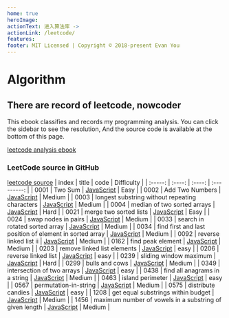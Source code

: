 ```yaml
---
home: true
heroImage: 
actionText: 进入算法库 ->
actionLink: /leetcode/
features:
footer: MIT Licensed | Copyright © 2018-present Evan You
---
```


# Algorithm
## There are record of leetcode, nowcoder
This ebook classifies and records my programming analysis. You can click the sidebar to see
the resolution, And the source code is available at the bottom of this page.

[leetcode analysis ebook](https://blog.runope.top/algorithm/leetcode/)

### LeetCode source in GitHub
[leetcode source](https://github.com/runope/algorithm/tree/main/code_src/leetcode)
|  index  | title  |  code  |  Difficulty |
| :-----: | :----: | :----: | :---------: |
| 0001 | Two Sum | [JavaScript](https://github.com/runope/algorithm/blob/main/code_src/leetcode/0001-TwoSum.js) | Easy |
| 0002 | Add Two Numbers | [JavaScript](https://github.com/runope/algorithm/blob/main/code_src/leetcode/0002-addTwoNumbers.js) | Medium |
| 0003 | longest substring without repeating characters | [JavaScript](https://github.com/runope/algorithm/blob/main/code_src/leetcode/0003-longestSubstringWithoutRepeatingCharacters.js) | Medium |
| 0004 | median of two sorted arrays | [JavaScript](https://github.com/runope/algorithm/blob/main/code_src/leetcode/0004-medianOfTwoSortedArrays.js) | Hard |
| 0021 | merge two sorted lists | [JavaScript](https://github.com/runope/algorithm/blob/main/code_src/leetcode/0021-mergeTwoSortedLists.js) | Easy |
| 0024 | swap nodes in pairs | [JavaScript](https://github.com/runope/algorithm/blob/main/code_src/leetcode/0024-swapNodesInPairs.js) | Medium |
| 0033 | search in rotated sorted array | [JavaScript](https://github.com/runope/algorithm/blob/main/code_src/leetcode/0033-searchInRotatedSortedArray.js) | Medium |
| 0034 | find first and last position of element in sorted array | [JavaScript](https://github.com/runope/algorithm/blob/main/code_src/leetcode/0034-findFirstAndLastPositionOfElementInSortedArray.js) | Medium |
| 0092 | reverse linked list ii | [JavaScript](https://github.com/runope/algorithm/blob/main/code_src/leetcode/0092-reverseLinkedListIi.js) | Medium |
| 0162 | find peak element | [JavaScript](https://github.com/runope/algorithm/blob/main/code_src/leetcode/0162-findPeakElement.js) | Medium |
| 0203 | remove linked list elements | [JavaScript](https://github.com/runope/algorithm/blob/main/code_src/leetcode/0203-removeLinkedListElements.js) | easy |
| 0206 | reverse linked list | [JavaScript](https://github.com/runope/algorithm/blob/main/code_src/leetcode/0206-reverseLinkedList.js) | easy |
| 0239 | sliding window maximum | [JavaScript](https://github.com/runope/algorithm/blob/main/code_src/leetcode/0239-slidingWindowMaximum.js) | Hard |
| 0299 | bulls and cows | [JavaScript](https://github.com/runope/algorithm/blob/main/code_src/leetcode/0299-bullsAndCows.js) | Medium |
| 0349 | intersection of two arrays | [JavaScript](https://github.com/runope/algorithm/blob/main/code_src/leetcode/0349-intersectionOfTwoArrays.js) | easy |
| 0438 | find all anagrams in a string | [JavaScript](https://github.com/runope/algorithm/blob/main/code_src/leetcode/0438-findAllAnagramsInAString.js) | Medium |
| 0463 | island perimeter | [JavaScript](https://github.com/runope/algorithm/blob/main/code_src/leetcode/0463-islandPerimeter.js) | easy |
| 0567 | permutation-in-string | [JavaScript](https://github.com/runope/algorithm/blob/main/code_src/leetcode/0567-permutationInString.js) | Medium |
| 0575 | distribute candies | [JavaScript](https://github.com/runope/algorithm/blob/main/code_src/leetcode/0575-distributeCandies.js) | easy |
| 1208 | get equal substrings within budget | [JavaScript](https://github.com/runope/algorithm/blob/main/code_src/leetcode/1208-getEqualSubstringsWithinBudget.js) | Medium |
| 1456 | maximum number of vowels in a substring of given length | [JavaScript](https://github.com/runope/algorithm/blob/main/code_src/leetcode/1456-MaximumNumberOfVowelsInASubstringOfGivenLength.js) | Medium |




